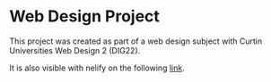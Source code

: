 # Web Design Project

This project was created as part of a web design subject with Curtin Universities Web Design 2 (DIG22).


It is also visible with nelify on the following [link](https://antarctica-dig22-a3.netlify.app).
